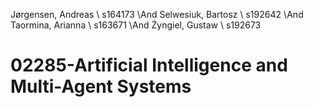 Jørgensen, Andreas  \\ s164173 \And Selwesiuk, Bartosz \\ s192642 \And Taormina, Arianna \\ s163671 \And Żyngiel, Gustaw \\ s192673

# 02285-Artificial Intelligence and Multi-Agent Systems
